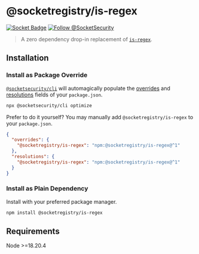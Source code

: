 # @socketregistry/is-regex

[![Socket Badge](https://socket.dev/api/badge/npm/package/@socketregistry/is-regex)](https://socket.dev/npm/package/@socketregistry/is-regex)
[![Follow @SocketSecurity](https://img.shields.io/twitter/follow/SocketSecurity?style=social)](https://twitter.com/SocketSecurity)

> A zero dependency drop-in replacement of
> [`is-regex`](https://www.npmjs.com/package/is-regex).

## Installation

### Install as Package Override

[`@socketsecurity/cli`](https://www.npmjs.com/package/@socketsecurity/cli) will
automagically populate the
[overrides](https://docs.npmjs.com/cli/v9/configuring-npm/package-json#overrides)
and [resolutions](https://yarnpkg.com/configuration/manifest#resolutions) fields
of your `package.json`.

```sh
npx @socketsecurity/cli optimize
```

Prefer to do it yourself? You may manually add `@socketregistry/is-regex` to
your `package.json`.

```json
{
  "overrides": {
    "@socketregistry/is-regex": "npm:@socketregistry/is-regex@^1"
  },
  "resolutions": {
    "@socketregistry/is-regex": "npm:@socketregistry/is-regex@^1"
  }
}
```

### Install as Plain Dependency

Install with your preferred package manager.

```sh
npm install @socketregistry/is-regex
```

## Requirements

Node &gt;=18.20.4
